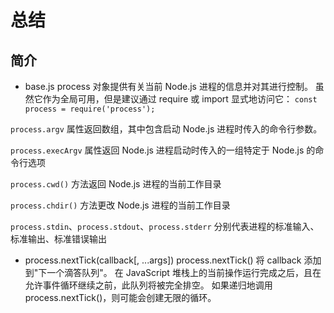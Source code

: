 # 总结

## 简介

- base.js
process 对象提供有关当前 Node.js 进程的信息并对其进行控制。 虽然它作为全局可用，但是建议通过 require 或 import 显式地访问它：
`const process = require('process');`

`process.argv` 属性返回数组，其中包含启动 Node.js 进程时传入的命令行参数。

`process.execArgv` 属性返回 Node.js 进程启动时传入的一组特定于 Node.js 的命令行选项

`process.cwd()` 方法返回 Node.js 进程的当前工作目录

`process.chdir()` 方法更改 Node.js 进程的当前工作目录

`process.stdin`、`process.stdout`、`process.stderr` 分别代表进程的标准输入、标准输出、标准错误输出

- process.nextTick(callback[, ...args])
process.nextTick() 将 callback 添加到"下一个滴答队列"。 在 JavaScript 堆栈上的当前操作运行完成之后，且在允许事件循环继续之前，此队列将被完全排空。 如果递归地调用 process.nextTick()，则可能会创建无限的循环。

